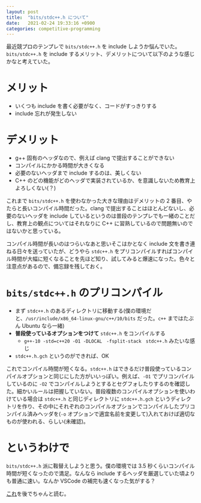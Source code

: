 ```yaml
---
layout: post
title:  "bits/stdc++.h について"
date:   2021-02-24 19:33:16 +0900
categories: competitive-programming
---
```


最近競プロのテンプレで ```bits/stdc++.h``` を include しようか悩んでいた。```bits/stdc++.h``` を include するメリット、デメリットについて以下のような感じかなと考えていた。

# メリット

- いくつも include を書く必要がなく、コードがすっきりする
- include 忘れが発生しない

# デメリット

- g++ 固有のヘッダなので、例えば clang で提出することができない
- コンパイルにかかる時間が大きくなる
- 必要のないヘッダまで include するのは、美しくない
- C++ のどの機能がどのヘッダで実装されているか、を意識しないため教育上よろしくない(？)

これまで ```bits/stdc++.h``` を使わなかった大きな理由はデメリットの 2 番目、やたらと長いコンパイル時間だった。clang で提出することはほとんどないし、必要のないヘッダを include しているというのは普段のテンプレでも一緒のことだし、教育上の観点についてはそれなりに C++ に習熟しているので問題無いのではないかと思っている。

コンパイル時間が長いのはつらいなあと思いそこはかとなく include 文を書き連ねる日々を送っていたが、どうやら ```stdc++.h``` をプリコンパイルすればコンパイル時間が大幅に短くなることを先ほど知り、試してみると爆速になった。色々と注意点があるので、備忘録を残しておく。

# ```bits/stdc++.h``` のプリコンパイル

- まず ```stdc++.h``` のあるディレクトリに移動する(僕の環境だと、```/usr/include/x86_64-linux-gnu/c++/10/bits``` だった。```c++``` まではたぶん Ubuntu なら一緒)
- **普段使っているオプションをつけて** ```stdc++.h``` をコンパイルする
  - ```g++-10 -std=c++20 -O1 -DLOCAL　-fsplit-stack　stdc++.h``` みたいな感じ
- ```stdc++.h.gch``` というのができれば、OK

これでコンパイル時間が短くなる。```stdc++.h``` はできるだけ普段使っているコンパイルオプションと同じにした方がいいっぽい。例えば、```-O1``` でプリコンパイルしているのに ```-O2``` でコンパイルしようとするとセグフォしたりするのを確認した。細かいルールは把握していない。普段複数のコンパイルオプションを使いわけている場合は ```stdc++.h``` と同じディレクトリに ```stdc++.h.gch``` というディレクトリを作り、その中にそれぞれのコンパイルオプションでコンパイルしたプリコンパイル済みヘッダを(```-o``` オプションで適宜名前を変更して)入れておけば適切なものが使われる、らしい(未確認)。

# というわけで

```bits/stdc++.h``` 派に鞍替えしようと思う。僕の環境では 3.5 秒くらいコンパイル時間が短くなったので満足。なんなら include するヘッダを厳選していた頃よりも普通に速い。なんか VSCode の補完も速くなった気がする？

[これ](https://gcc.gnu.org/onlinedocs/gcc/Precompiled-Headers.html)を後でちゃんと読む。